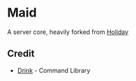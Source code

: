 # Maid
A server core, heavily forked from [Holiday](https://github.com/AndyReckt/Holiday)

## Credit
* [Drink](https://github.com/jonahseguin/drink) - Command Library